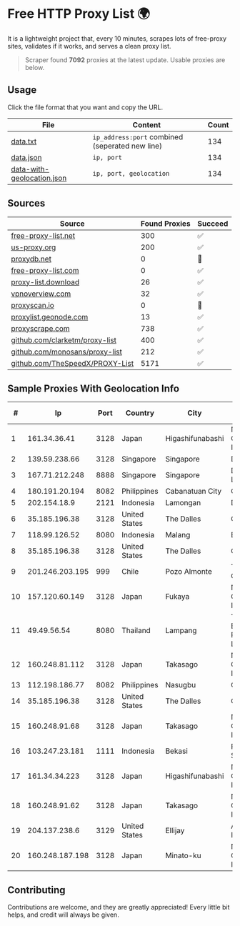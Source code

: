 
# Free HTTP Proxy List 🌍

It is a lightweight project that, every 10 minutes, scrapes lots of free-proxy sites, validates if it works, and serves a clean proxy list.


> Scraper found **7092** proxies at the latest update. Usable proxies are below.

## Usage

Click the file format that you want and copy the URL.


|File|Content|Count|
|----|-------|-----|
|[data.txt](https://raw.githubusercontent.com/themiralay/Proxy-List-World/master/data.txt)|`ip_address:port` combined (seperated new line)|134|
|[data.json](https://raw.githubusercontent.com/themiralay/Proxy-List-World/master/data.json)|`ip, port`|134|
|[data-with-geolocation.json](https://raw.githubusercontent.com/themiralay/Proxy-List-World/master/data-with-geolocation.json)|`ip, port, geolocation`|134|

## Sources

|Source|Found Proxies|Succeed|
|------|-------------|-------|
|[free-proxy-list.net](https://free-proxy-list.net)|300|✅|
|[us-proxy.org](https://www.us-proxy.org)|200|✅|
|[proxydb.net](http://proxydb.net)|0|🚫|
|[free-proxy-list.com](https://free-proxy-list.com/?page=&port=&type%5B%5D=http&type%5B%5D=https&up_time=0&search=Search)|0|✅|
|[proxy-list.download](https://www.proxy-list.download/HTTP)|26|✅|
|[vpnoverview.com](https://vpnoverview.com/privacy/anonymous-browsing/free-proxy-servers)|32|✅|
|[proxyscan.io](https://www.proxyscan.io)|0|🚫|
|[proxylist.geonode.com](https://proxylist.geonode.com/api/proxy-list?limit=300&page=1&sort_by=lastChecked&sort_type=desc&protocols=http,https)|13|✅|
|[proxyscrape.com](https://api.proxyscrape.com/v2/?request=displayproxies&protocol=http&timeout=10000&country=all&ssl=all&anonymity=all)|738|✅|
|[github.com/clarketm/proxy-list](https://raw.githubusercontent.com/clarketm/proxy-list/master/proxy-list-raw.txt)|400|✅|
|[github.com/monosans/proxy-list](https://raw.githubusercontent.com/monosans/proxy-list/main/proxies/http.txt)|212|✅|
|[github.com/TheSpeedX/PROXY-List](https://raw.githubusercontent.com/TheSpeedX/PROXY-List/master/http.txt)|5171|✅|


## Sample Proxies With Geolocation Info

|#|Ip|Port|Country|City|Internet Service Provider|
|-|--|----|-------|----|-------------------------|
|1|161.34.36.41|3128|Japan|Higashifunabashi|NTT PC Communications, Inc.|
|2|139.59.238.66|3128|Singapore|Singapore|DIGITALOCEAN|
|3|167.71.212.248|8888|Singapore|Singapore|DigitalOcean, LLC|
|4|180.191.20.194|8082|Philippines|Cabanatuan City|Globe Telecom|
|5|202.154.18.9|2121|Indonesia|Lamongan|DIGITNET|
|6|35.185.196.38|3128|United States|The Dalles|Google LLC|
|7|118.99.126.52|8080|Indonesia|Malang|Biznet Networks|
|8|35.185.196.38|3128|United States|The Dalles|Google LLC|
|9|201.246.203.195|999|Chile|Pozo Almonte|TELEFÓNICA CHILE S.A.|
|10|157.120.60.149|3128|Japan|Fukaya|NTT PC Communications, Inc.|
|11|49.49.56.54|8080|Thailand|Lampang|Triple T Broadband Public Company Limited|
|12|160.248.81.112|3128|Japan|Takasago|NTT PC Communications, Inc.|
|13|112.198.186.77|8082|Philippines|Nasugbu|Globe Telecom|
|14|35.185.196.38|3128|United States|The Dalles|Google LLC|
|15|160.248.91.68|3128|Japan|Takasago|NTT PC Communications, Inc.|
|16|103.247.23.181|1111|Indonesia|Bekasi|PT wifian Solution|
|17|161.34.34.223|3128|Japan|Higashifunabashi|NTT PC Communications, Inc.|
|18|160.248.91.62|3128|Japan|Takasago|NTT PC Communications, Inc.|
|19|204.137.238.6|3129|United States|Ellijay|Apogee Telecom Inc.|
|20|160.248.187.198|3128|Japan|Minato-ku|NTT PC Communications, Inc.|



## Contributing

Contributions are welcome, and they are greatly appreciated! Every
little bit helps, and credit will always be given.

